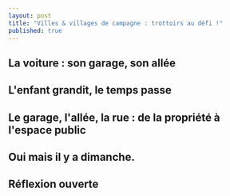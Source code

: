 ```yaml
---
layout: post
title: "Villes & villages de campagne : trottoirs au défi !"
published: true
---
```


## La voiture : son garage, son allée

## L'enfant grandit, le temps passe

## Le garage, l'allée, la rue : de la propriété à l'espace public

## Oui mais il y a dimanche.

## Réflexion ouverte
